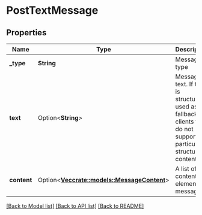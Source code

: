 # PostTextMessage

## Properties

Name | Type | Description | Notes
------------ | ------------- | ------------- | -------------
**_type** | **String** | Message type | 
**text** | Option<**String**> | Message text. If type is structured, used as fallback for clients that do not support particular structured content | [optional]
**content** | Option<[**Vec<crate::models::MessageContent>**](MessageContent.md)> | A list of content elements in message | [optional]

[[Back to Model list]](../README.md#documentation-for-models) [[Back to API list]](../README.md#documentation-for-api-endpoints) [[Back to README]](../README.md)


